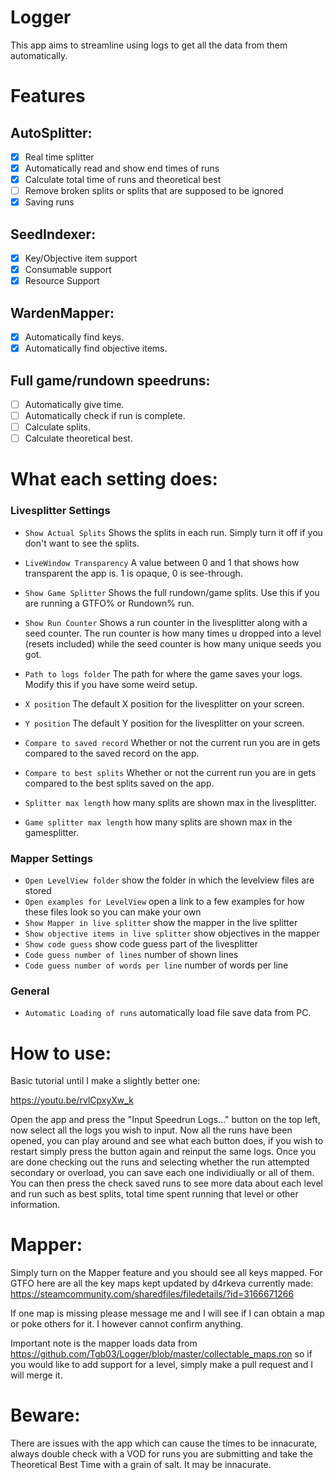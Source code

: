 # Logger

This app aims to streamline using logs to get all the data from them automatically.

# Features

## AutoSplitter: 
- [x] Real time splitter
- [x] Automatically read and show end times of runs
- [x] Calculate total time of runs and theoretical best
- [ ] Remove broken splits or splits that are supposed to be ignored
- [x] Saving runs

## SeedIndexer:

- [x] Key/Objective item support
- [x] Consumable support
- [x] Resource Support

## WardenMapper:
- [x] Automatically find keys.
- [x] Automatically find objective items.

## Full game/rundown speedruns:
- [ ] Automatically give time.
- [ ] Automatically check if run is complete.
- [ ] Calculate splits.
- [ ] Calculate theoretical best.

# What each setting does:

### Livesplitter Settings

- `Show Actual Splits` Shows the splits in each run. Simply turn it off if you don't want to see the splits.

- `LiveWindow Transparency` A value between 0 and 1 that shows how transparent the app is. 1 is opaque, 0 is see-through.

- `Show Game Splitter` Shows the full rundown/game splits. Use this if you are running a GTFO% or Rundown% run.

- `Show Run Counter` Shows a run counter in the livesplitter along with a seed counter. The run counter is how many times u dropped into a level (resets included) while the seed counter is how many unique seeds you got.

- `Path to logs folder` The path for where the game saves your logs. Modify this if you have some weird setup.

- `X position` The default X position for the livesplitter on your screen.

- `Y position` The default Y position for the livesplitter on your screen.

- `Compare to saved record` Whether or not the current run you are in gets compared to the saved record on the app.

- `Compare to best splits` Whether or not the current run you are in gets compared to the best splits saved on the app.

- `Splitter max length` how many splits are shown max in the livesplitter.
- `Game splitter max length` how many splits are shown max in the gamesplitter.

### Mapper Settings

- `Open LevelView folder` show the folder in which the levelview files are stored
- `Open examples for LevelView` open a link to a few examples for how these files look so you can make your own
- `Show Mapper in live splitter` show the mapper in the live splitter
- `Show objective items in live splitter` show objectives in the mapper
- `Show code guess` show code guess part of the livesplitter
- `Code guess number of lines` number of shown lines
- `Code guess number of words per line` number of words per line

### General

- `Automatic Loading of runs` automatically load file save data from PC.

# How to use:

Basic tutorial until I make a slightly better one:

https://youtu.be/rvlCpxyXw_k

Open the app and press the "Input Speedrun Logs..." button on the top left, now select all the logs you wish to input.
Now all the runs have been opened, you can play around and see what each button does, if you wish to restart simply press the button again and reinput the same logs.
Once you are done checking out the runs and selecting whether the run attempted secondary or overload, you can save each one individiually or all of them.
You can then press the check saved runs to see more data about each level and run such as best splits, total time spent running that level or other information.

# Mapper:

Simply turn on the Mapper feature and you should see all keys mapped. 
For GTFO here are all the key maps kept updated by d4rkeva currently made:
https://steamcommunity.com/sharedfiles/filedetails/?id=3166671266

If one map is missing please message me and I will see if I can obtain a map or poke others for it. I however cannot confirm anything.

Important note is the mapper loads data from https://github.com/Tgb03/Logger/blob/master/collectable_maps.ron so if you would like to add support for a level, simply make a pull request and I will merge it.

# Beware:

There are issues with the app which can cause the times to be innacurate, always double check with a VOD for runs you are submitting and take the Theoretical Best Time with a grain of salt. It may be innacurate.
